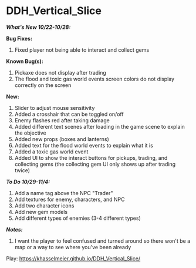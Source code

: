 # DDH_Vertical_Slice
***What's New 10/22-10/28:***

**Bug Fixes:**
1. Fixed player not being able to interact and collect gems

**Known Bug(s):**
1. Pickaxe does not display after trading
2. The flood and toxic gas world events screen colors do not display correctly on the screen

**New:**
1. Slider to adjust mouse sensitivity
2. Added a crosshair that can be toggled on/off
3. Enemy flashes red after taking damage
4. Added different text scenes after loading in the game scene to explain the objective
5. Added new props (boxes and lanterns)
6. Added text for the flood world events to explain what it is
7. Added a toxic gas world event
8. Added UI to show the interact buttons for pickups, trading, and collecting gems (the collecting gem UI only shows up after trading twice)

***To Do 10/29-11/4:***
1. Add a name tag above the NPC "Trader"
2. Add textures for enemy, characters, and NPC
3. Add two character icons
4. Add new gem models
5. Add different types of enemies (3-4 different types)

***Notes:***
1. I want the player to feel confused and turned around so there won't be a map or a way to see where you've been already

Play: https://khasselmeier.github.io/DDH_Vertical_Slice/
